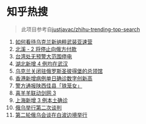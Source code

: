 # 知乎热搜

> 此项目参考自[justjavac/zhihu-trending-top-search](https://github.com/justjavac/zhihu-trending-top-search/blob/main/utils.ts)

<!-- BEGIN -->
  <!-- 最后更新时间:Thu Mar 03 2022 07:11:21 GMT+0000 (Coordinated Universal Time) -->
  1. [如何看待乌克兰新纳粹武装亚速营](https://www.zhihu.com/search?q=亚速营)
1. [北溪 - 2 将停止向俄方付款](https://www.zhihu.com/search?q=北溪-2)
1. [台湾处无预警大范围停电](https://www.zhihu.com/search?q=台湾多县市停电)
1. [湖北新增 4 例均在武汉](https://www.zhihu.com/search?q=湖北疫情)
1. [乌克兰关闭驻俄罗斯圣彼得堡的总领馆](https://www.zhihu.com/search?q=俄罗斯乌克兰)
1. [香港新增病例单日确诊数字创新高](https://www.zhihu.com/search?q=香港疫情)
1. [警方通报陕西佳县「铁笼女」](https://www.zhihu.com/search?q=铁笼女)
1. [喜羊羊联动剑网 3](https://www.zhihu.com/search?q=喜羊羊)
1. [上海新增 3 例本土确诊](https://www.zhihu.com/search?q=上海疫情)
1. [俄乌举行第二次谈判](https://www.zhihu.com/search?q=俄乌第二次谈判)
1. [第二轮俄乌会谈在白波边境举行](https://www.zhihu.com/search?q=俄乌谈判)
  <!-- END -->